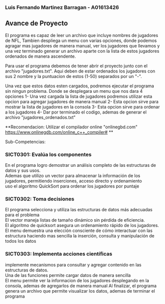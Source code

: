 ### Luis Fernando Martinez Barragan - A01613426
## Avance de Proyecto

El programa es capaz de leer un archivo que incluye nombres de jugadores de NFL, Tambien despliega un menu con varias opciones, donde podemos agragar mas jugadores de manera manual, ver los jugadores que llevamos y una vez terminado generar un archivo aparte con la lista de estos jugadores ordenados de manera ascendente.

Para usar el programa debemos de tener abrir el proyecto junto con el archivo "jugadores.txt". Aqui deben de estar ordenados los jugadores con sus 2 nombre y la puntuacion de estos (1-50) separados por un "-". 

Una vez que estos datos esten cargados, podremos ejecutar el programa sin ningun problema. 
Donde se desplegara un menu que nos dara 4 opciones
1- Una vez cargada la lista de jugadores podremos utilizar esta opcion para agregar jugadores de manera manual
2- Esta opcion sirve para mostrar la lista de jugadores en la consola
3- Esta opcion sirve para ordenar a los jugadores
4- Dar por terminado el codigo, ademas de generar el archivo "jugadores_ordenados.txt"



**Recomendacion: Utilizar el compilador online "onlinegbd.com" https://www.onlinegdb.com/online_c++_compiler# **


Sub-Competencias: 
### SICT0301: Evalúa los componentes
En el programa logro demostrar un análisis completo de las estructuras de datos y sus usos.  
Ademas que utilizo un vector para almacenar la información de los jugadores, permitiendo inserciones, acceso directo y ordenamiento   
uso el algoritmo QuickSort para ordenar los jugadores por puntaje   


### SICT0302: Toma decisiones
El programa selecciona y utiliza las estructuras de datos más adecuadas para el problema   
El vector maneja listas de tamaño dinámico sin pérdida de eficiencia.  
El algoritmo de quicksort asegura un ordenamiento rápido de los jugadores.  
El menu demuestra una elección consciente de cómo interactuar con las estructura haciendo mas sencilla la inserción, consulta y manipulación de todos los datos 

### SICT0303: Implementa acciones científicas
implemente mecanismos para consultar y agregar contenido en las estructuras de datos.  
Una de las funciones permite cargar datos de manera sencilla  
El menu permite ver la informacion de los jugadores desplegando en la consola, ademas de agregarlos de manera manual
Al finalizar, el programa genera un archivo que permite visualizar los datos, ademas de terminar el programa
